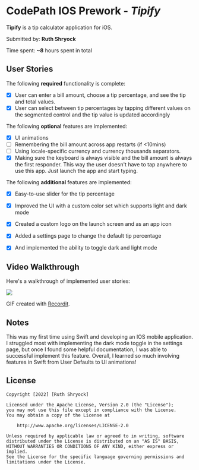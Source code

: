 # CodePath IOS Prework - *Tipify*

**Tipify** is a tip calculator application for iOS.

Submitted by: **Ruth Shryock**

Time spent: **~8** hours spent in total

## User Stories

The following **required** functionality is complete:

* [X] User can enter a bill amount, choose a tip percentage, and see the tip and total values.
* [X] User can select between tip percentages by tapping different values on the segmented control and the tip value is updated accordingly

The following **optional** features are implemented:

* [X] UI animations
* [ ] Remembering the bill amount across app restarts (if <10mins)
* [ ] Using locale-specific currency and currency thousands separators.
* [X] Making sure the keyboard is always visible and the bill amount is always the first responder. This way the user doesn't have to tap anywhere to use this app. Just launch the app and start typing.

The following **additional** features are implemented:

- [X]  Easy-to-use slider for the tip percentage
- [X]  Improved the UI with a custom color set which supports light and dark mode
- [X]  Created a custom logo on the launch screen and as an app icon
- [X]  Added a settings page to change the default tip percentage
- [X]  And implemented the ability to toggle dark and light mode 


## Video Walkthrough

Here's a walkthrough of implemented user stories:

![](http://g.recordit.co/bgJlxL12IR.gif)

GIF created with [Recordit](https://recordit.co).

## Notes

This was my first time using Swift and developing an IOS mobile application. I struggled most with implementing the dark mode toggle in the settings page, but once I found some helpful documentation, I was able to successful implement this feature. Overall, I learned so much involving features in Swift from User Defaults to UI animations! 

## License

    Copyright [2022] [Ruth Shryock]

    Licensed under the Apache License, Version 2.0 (the "License");
    you may not use this file except in compliance with the License.
    You may obtain a copy of the License at

        http://www.apache.org/licenses/LICENSE-2.0

    Unless required by applicable law or agreed to in writing, software
    distributed under the License is distributed on an "AS IS" BASIS,
    WITHOUT WARRANTIES OR CONDITIONS OF ANY KIND, either express or implied.
    See the License for the specific language governing permissions and
    limitations under the License.
